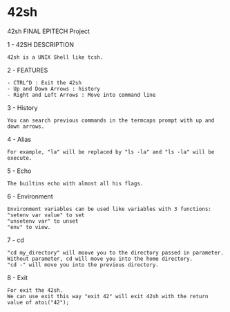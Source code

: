 # 42sh
42sh FINAL EPITECH Project

1 - 42SH DESCRIPTION

    42sh is a UNIX Shell like tcsh.

2 - FEATURES

    - CTRL^D : Exit the 42sh
    - Up and Down Arrows : history
    - Right and Left Arrows : Move into command line

3 - History

    You can search previous commands in the termcaps prompt with up and down arrows.
    
4 - Alias

    For example, "la" will be replaced by "ls -la" and "ls -la" will be execute.
    
5 - Echo

    The builtins echo with almost all his flags.

6 - Environment

    Environment variables can be used like variables with 3 functions:
    "setenv var value" to set
    "unsetenv var" to unset
    "env" to view.
7 - cd

    "cd my_directory" will moove you to the directory passed in parameter.
    Without parameter, cd will move you into the home directory.
    "cd -" will move you into the previous directory.

8 - Exit

    For exit the 42sh.
    We can use exit this way "exit 42" will exit 42sh with the return value of atoi("42");
